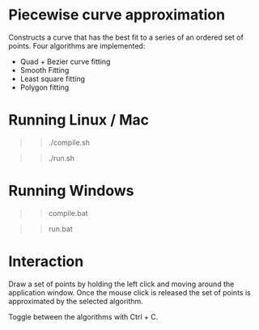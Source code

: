 # Piecewise curve approximation

Constructs a curve that has the best fit to a series of an ordered set of points. Four algorithms are implemented:

* Quad + Bezier curve fitting
* Smooth Fitting
* Least square fitting
* Polygon fitting

# Running Linux / Mac

>> ./compile.sh

>> ./run.sh

# Running Windows

>> compile.bat

>> run.bat

# Interaction 

Draw a set of points by holding the left click and moving around the application window. 
Once the mouse click is released the set of points is approximated by the selected algorithm. 

Toggle between the algorithms with Ctrl + C. 

